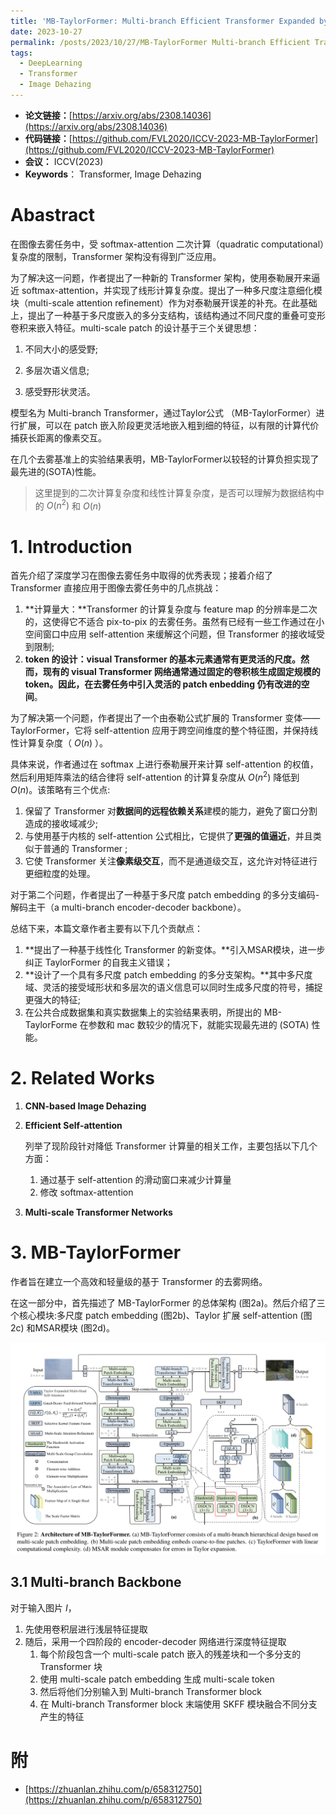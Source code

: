 ```yaml
---
title: 'MB-TaylorFormer: Multi-branch Efficient Transformer Expanded by Taylor Formula for Image Dehazing'
date: 2023-10-27
permalink: /posts/2023/10/27/MB-TaylorFormer Multi-branch Efficient Transformer Expanded by Taylor Formula for Image Dehazing/
tags:
  - DeepLearning
  - Transformer
  - Image Dehazing
---
```


- **论文链接：**[https://arxiv.org/abs/2308.14036](https://arxiv.org/abs/2308.14036)
- **代码链接：**[https://github.com/FVL2020/ICCV-2023-MB-TaylorFormer](https://github.com/FVL2020/ICCV-2023-MB-TaylorFormer)
- **会议：** ICCV(2023)
- **Keywords**： Transformer, Image Dehazing



# Abastract

在图像去雾任务中，受 softmax-attention 二次计算（quadratic computational）复杂度的限制，Transformer 架构没有得到广泛应用。

为了解决这一问题，作者提出了一种新的 Transformer 架构，使用泰勒展开来逼近 softmax-attention，并实现了线形计算复杂度。提出了一种多尺度注意细化模块（multi-scale attention refinement）作为对泰勒展开误差的补充。在此基础上，提出了一种基于多尺度嵌入的多分支结构，该结构通过不同尺度的重叠可变形卷积来嵌入特征。multi-scale patch 的设计基于三个关键思想：

1. 不同大小的感受野;

2. 多层次语义信息;

3. 感受野形状灵活。

模型名为 Multi-branch Transformer，通过Taylor公式 （MB-TaylorFormer）进行扩展，可以在 patch 嵌入阶段更灵活地嵌入粗到细的特征，以有限的计算代价捕获长距离的像素交互。

在几个去雾基准上的实验结果表明，MB-TaylorFormer以较轻的计算负担实现了最先进的(SOTA)性能。

> 这里提到的二次计算复杂度和线性计算复杂度，是否可以理解为数据结构中的 $O(n^2)$ 和 $O(n)$



# 1. Introduction

首先介绍了深度学习在图像去雾任务中取得的优秀表现；接着介绍了 Transformer 直接应用于图像去雾任务中的几点挑战：

1. **计算量大：**Transformer 的计算复杂度与 feature map 的分辨率是二次的，这使得它不适合 pix-to-pix 的去雾任务。虽然有已经有一些工作通过在小空间窗口中应用 self-attention 来缓解这个问题，但 Transformer 的接收域受到限制;
2. **token 的设计：**visual Transformer 的基本元素通常有更灵活的尺度。然而，现有的 visual Transformer 网络通常通过固定的卷积核生成固定规模的 token。因此，在去雾任务中**引入灵活的 patch enbedding 仍有改进的空间**。



为了解决第一个问题，作者提出了一个由泰勒公式扩展的 Transformer 变体—— TaylorFormer，它将 self-attention 应用于跨空间维度的整个特征图，并保持线性计算复杂度（ $O(n)$ ）。

具体来说，作者通过在 softmax 上进行泰勒展开来计算 self-attention 的权值，然后利用矩阵乘法的结合律将 self-attention 的计算复杂度从 $O(n^2)$ 降低到 $O(n)$。该策略有三个优点:

1. 保留了 Transformer 对**数据间的远程依赖关系**建模的能力，避免了窗口分割造成的接收域减少;
2. 与使用基于内核的 self-attention 公式相比，它提供了**更强的值逼近**，并且类似于普通的 Transformer ;
3. 它使 Transformer 关注**像素级交互**，而不是通道级交互，这允许对特征进行更细粒度的处理。



对于第二个问题，作者提出了一种基于多尺度 patch embedding 的多分支编码-解码主干（a multi-branch encoder-decoder backbone）。



总结下来，本篇文章作者主要有以下几个贡献点：

1. **提出了一种基于线性化 Transformer 的新变体。**引入MSAR模块，进一步纠正 TaylorFormer 的自我主义错误；
2. **设计了一个具有多尺度 patch embedding 的多分支架构。**其中多尺度域、灵活的接受域形状和多层次的语义信息可以同时生成多尺度的符号，捕捉更强大的特征;
3. 在公共合成数据集和真实数据集上的实验结果表明，所提出的 MB-TaylorForme 在参数和 mac 数较少的情况下，就能实现最先进的 (SOTA) 性能。



# 2. Related Works

1. **CNN-based Image Dehazing**

2. **Efficient Self-attention**

   列举了现阶段针对降低 Transformer 计算量的相关工作，主要包括以下几个方面：

   1. 通过基于 self-attention 的滑动窗口来减少计算量
   2. 修改 softmax-attention 

3. **Multi-scale Transformer Networks**



# 3. MB-TaylorFormer

作者旨在建立一个高效和轻量级的基于 Transformer 的去雾网络。

在这一部分中，首先描述了 MB-TaylorFormer 的总体架构 (图2a)。然后介绍了三个核心模块:多尺度 patch embedding (图2b)、Taylor 扩展 self-attention (图2c) 和MSAR模块 (图2d)。

<img src='../images/blog/MB-TaylorFormer/1.png'>

## 3.1 Multi-branch Backbone

对于输入图片 *I*，

1. 先使用卷积层进行浅层特征提取
2. 随后，采用一个四阶段的 encoder-decoder 网络进行深度特征提取
   1. 每个阶段包含一个 multi-scale patch 嵌入的残差块和一个多分支的 Transformer 块
   2. 使用 multi-scale patch embedding 生成 multi-scale token
   3. 然后将他们分别输入到 Multi-branch Transformer block
   4. 在 Multi-branch Transformer block 末端使用 SKFF 模块融合不同分支产生的特征

# 附

* [https://zhuanlan.zhihu.com/p/658312750](https://zhuanlan.zhihu.com/p/658312750)

